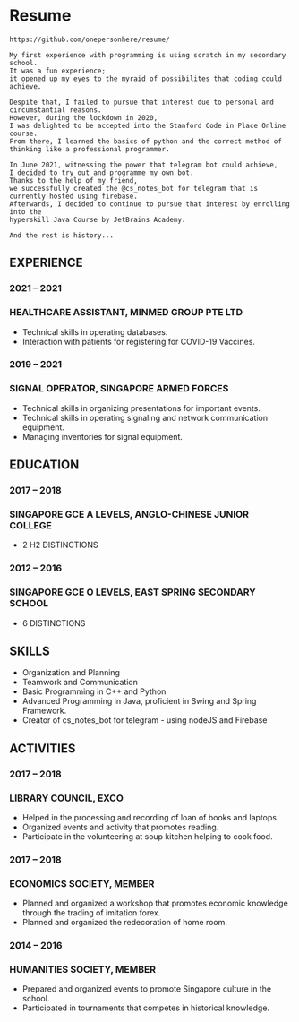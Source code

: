 # Resume
```
https://github.com/onepersonhere/resume/

My first experience with programming is using scratch in my secondary school. 
It was a fun experience; 
it opened up my eyes to the myraid of possibilites that coding could achieve.

Despite that, I failed to pursue that interest due to personal and circumstantial reasons. 
However, during the lockdown in 2020, 
I was delighted to be accepted into the Stanford Code in Place Online course.
From there, I learned the basics of python and the correct method of thinking like a professional programmer.

In June 2021, witnessing the power that telegram bot could achieve, 
I decided to try out and programme my own bot.
Thanks to the help of my friend, 
we successfully created the @cs_notes_bot for telegram that is currently hosted using firebase.
Afterwards, I decided to continue to pursue that interest by enrolling into the 
hyperskill Java Course by JetBrains Academy.

And the rest is history...
```
## EXPERIENCE
### 2021 – 2021
### HEALTHCARE ASSISTANT, MINMED GROUP PTE LTD
- Technical skills in operating databases.
- Interaction with patients for registering for COVID-19 Vaccines.

### 2019 – 2021
### SIGNAL OPERATOR, SINGAPORE ARMED FORCES
- Technical skills in organizing presentations for important events.
- Technical skills in operating signaling and network communication equipment.
- Managing inventories for signal equipment.

## EDUCATION
### 2017 – 2018
### SINGAPORE GCE A LEVELS, ANGLO-CHINESE JUNIOR COLLEGE
- 2 H2 DISTINCTIONS
### 2012 – 2016
### SINGAPORE GCE O LEVELS, EAST SPRING SECONDARY SCHOOL
- 6 DISTINCTIONS

## SKILLS
- Organization and Planning
- Teamwork and Communication
- Basic Programming in C++ and Python
- Advanced Programming in Java, proficient in Swing and Spring Framework.
- Creator of cs_notes_bot for telegram - using nodeJS and Firebase

## ACTIVITIES
### 2017 – 2018
### LIBRARY COUNCIL, EXCO
- Helped in the processing and recording of loan of books and laptops.
- Organized events and activity that promotes reading.
- Participate in the volunteering at soup kitchen helping to cook food.
### 2017 – 2018
### ECONOMICS SOCIETY, MEMBER
- Planned and organized a workshop that promotes economic knowledge through the trading of 
imitation forex.
- Planned and organized the redecoration of home room.
### 2014 – 2016
### HUMANITIES SOCIETY, MEMBER
- Prepared and organized events to promote Singapore culture in the school.
- Participated in tournaments that competes in historical knowledge.
